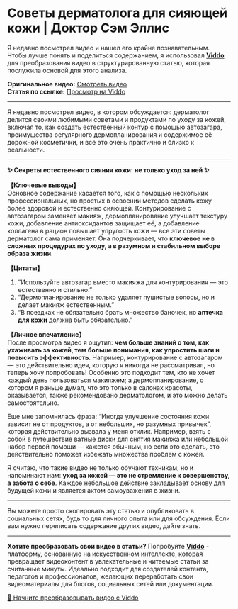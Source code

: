 # Советы дерматолога для сияющей кожи | Доктор Сэм Эллис

Я недавно посмотрел видео и нашел его крайне познавательным. Чтобы лучше понять и поделиться содержанием, я использовал **[Viddo](https://viddo.pro/)** для преобразования видео в структурированную статью, которая послужила основой для этого анализа.

**Оригинальное видео:** [Смотреть видео](https://www.youtube.com/watch?v=gfARMOdPfUk)  
**Статья по ссылке:** [Просмотр на Viddo](https://viddo.pro/zh/video-result/9ed51550-d213-4e4e-81d5-f3fda2aacb62)

---

Я недавно посмотрел видео, в котором обсуждается: дерматолог делится своими любимыми советами и продуктами по уходу за кожей, включая то, как создать естественный контур с помощью автозагара, преимущества регулярного дермопланирования и содержимое её дорожной косметички, и всё это очень практично и близко к реальности.

---

**✨ Секреты естественного сияния кожи: не только уход за ней ✨**

**【Ключевые выводы】**  
Основное содержание касается того, как с помощью нескольких профессиональных, но простых в освоении методов сделать кожу более здоровой и естественно сияющей. Контурирование с автозагаром заменяет макияж, дермопланирование улучшает текстуру кожи, добавление антиоксидантов защищает её, а добавление коллагена в рацион повышает упругость кожи — все эти советы дерматолог сама применяет. Она подчеркивает, что **ключевое не в сложных процедурах по уходу, а в разумном и стабильном выборе образа жизни**.

**【Цитаты】**  
1. “Используйте автозагар вместо макияжа для контурирования — это естественно и стильно.”  
2. “Дермопланирование не только удаляет пушистые волосы, но и делает макияж естественным.”  
3. “В поездках не обязательно брать множество баночек, но **аптечка для кожи** должна быть обязательно.”

**【Личное впечатление】**  
После просмотра видео я ощутил: **чем больше знаний о том, как ухаживать за кожей, тем больше понимания, как упростить шаги и повысить эффективность**. Например, контурирование с автозагаром — это действительно идея, которую я никогда не рассматривал, но теперь хочу попробовать! Особенно это подходит тем, кто не хочет каждый день пользоваться макияжем; а дермопланирование, о котором я раньше думал, что это только в салонах красоты, оказывается, также рекомендовано дерматологом, и это можно делать самостоятельно.

Еще мне запомнилась фраза: “Иногда улучшение состояния кожи зависит не от продуктов, а от небольших, но разумных привычек”, которая действительно вызвала у меня отклик. Например, взять с собой в путешествие ватные диски для снятия макияжа или небольшой набор первой помощи — кажется обычным, но если это сделать, это действительно поможет избежать множества проблем с кожей.

Я считаю, что такие видео не только обучают техникам, но и напоминают нам: **уход за кожей — это не стремление к совершенству, а забота о себе**. Каждое небольшое действие закладывает основу для будущей кожи и является актом самоуважения в жизни.

---

Вы можете просто скопировать эту статью и опубликовать в социальных сетях, будь то для личного опыта или для обсуждения. Если вам нужно переписать содержание других видео, дайте знать.

---

**Хотите преобразовать свои видео в статьи?** Попробуйте **[Viddo](https://viddo.pro/)** - платформу, основанную на искусственном интеллекте, которая превращает видеоконтент в увлекательные и читаемые статьи за считанные минуты. Идеально подходит для создателей контента, педагогов и профессионалов, желающих переработать свои видеоматериалы для блогов, социальных сетей или документации.

[🚀 Начните преобразовывать видео с Viddo](https://viddo.pro/)
